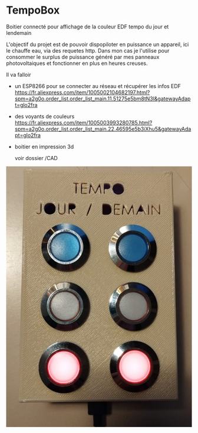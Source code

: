 # TempoBox
Boitier connecté pour affichage de la couleur EDF tempo du jour et lendemain

L'objectif du projet est de pouvoir dispopiloter en puissance un appareil, ici le chauffe eau, via des requetes http.
Dans mon cas je l'utilise pour consommer le surplus de puissance généré par mes panneaux photovoltaiques et fonctionner en plus en heures creuses.

Il va falloir 
 - un ESP8266 pour se connecter au réseau et récupérer les infos EDF
<https://fr.aliexpress.com/item/1005002104682197.html?spm=a2g0o.order_list.order_list_main.11.51275e5bm8tN3l&gatewayAdapt=glo2fra>

 - des voyants de couleurs
<https://fr.aliexpress.com/item/1005003993280785.html?spm=a2g0o.order_list.order_list_main.22.46595e5b3iXhu5&gatewayAdapt=glo2fra>
 
 - boitier en impression 3d

	voir dossier /CAD



<img src="img/1.jpg" width="700"/>



